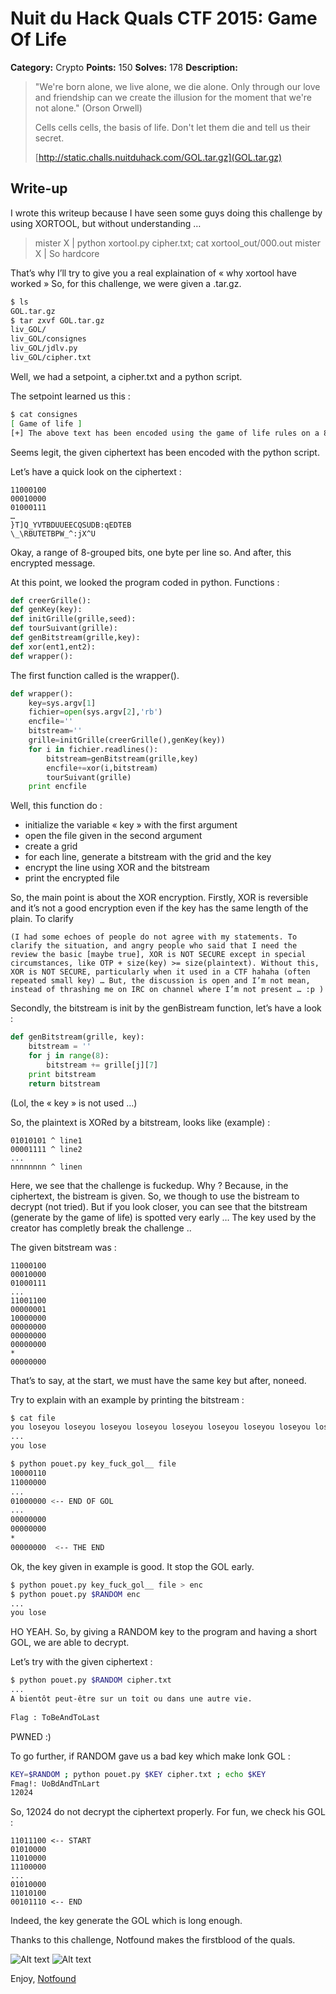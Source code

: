 # Nuit du Hack Quals CTF 2015: Game Of Life

**Category:** Crypto
**Points:** 150
**Solves:** 178
**Description:** 

> "We're born alone, we live alone, we die alone. Only through our love and friendship can we create the illusion for the moment that we're not alone." (Orson Orwell)
> 
> Cells cells cells, the basis of life. Don't let them die and tell us their secret.
> 
> [http://static.challs.nuitduhack.com/GOL.tar.gz](GOL.tar.gz)

## Write-up

I wrote this writeup because I have seen some guys doing this challenge by using XORTOOL, but without understanding …

> mister X | python xortool.py cipher.txt; cat xortool_out/000.out
> mister X | So hardcore

That’s why I’ll try to give you a real explaination of « why xortool have worked »
So, for this challenge, we were given a .tar.gz.

```sh
$ ls
GOL.tar.gz
$ tar zxvf GOL.tar.gz
liv_GOL/
liv_GOL/consignes
liv_GOL/jdlv.py
liv_GOL/cipher.txt
```

Well, we had a setpoint, a cipher.txt and a python script.

The setpoint learned us this :

```sh
$ cat consignes
[ Game of life ]
[+] The above text has been encoded using the game of life rules on a 8x8 array.
```

Seems legit, the given ciphertext has been encoded with the python script.

Let’s have a quick look on the ciphertext :

```
11000100
00010000
01000111
…
}T]Q_YVTBDUUEECQSUDB:qEDTEB
\_\RBUTETBPW_^:jX^U
```

Okay, a range of 8-grouped bits, one byte per line so.
And after, this encrypted message.

At this point, we looked the program coded in python.
Functions :

```python
def creerGrille():
def genKey(key):
def initGrille(grille,seed):
def tourSuivant(grille):
def genBitstream(grille,key):
def xor(ent1,ent2):
def wrapper():
```

The first function called is the wrapper().

```python
def wrapper():
    key=sys.argv[1]
    fichier=open(sys.argv[2],'rb')
    encfile=''
    bitstream=''
    grille=initGrille(creerGrille(),genKey(key))
    for i in fichier.readlines():
        bitstream=genBitstream(grille,key)
        encfile+=xor(i,bitstream)
        tourSuivant(grille)
    print encfile
```

Well, this function do :
* initialize the variable « key » with the first argument
* open the file given in the second argument
* create a grid
* for each line, generate a bitstream with the grid and the key
* encrypt the line using XOR and the bitstream
* print the encrypted file

So, the main point is about the XOR encryption.
Firstly, XOR is reversible and it’s not a good encryption even if the key has the same length of the plain. To clarify

    (I had some echoes of people do not agree with my statements. To clarify the situation, and angry people who said that I need the review the basic [maybe true], XOR is NOT SECURE except in special circumstances, like OTP + size(key) >= size(plaintext). Without this, XOR is NOT SECURE, particularly when it used in a CTF hahaha (often repeated small key) … But, the discussion is open and I’m not mean, instead of thrashing me on IRC on channel where I’m not present … :p )

Secondly, the bitstream is init by the genBistream function, let’s have a look :

```python
def genBitstream(grille, key):
    bitstream = ''
    for j in range(8):
        bitstream += grille[j][7]
    print bitstream
    return bitstream
```

(Lol, the « key » is not used …)

So, the plaintext is XORed by a bitstream, looks like (example) :

```
01010101 ^ line1
00001111 ^ line2
...
nnnnnnnn ^ linen
```

Here, we see that the challenge is fuckedup. Why ?
Because, in the ciphertext, the bistream is given. So, we though to use the bistream to decrypt (not tried). But if you look closer, you can see that the bitstream (generate by the game of life) is spotted very early … The key used by the creator has completly break the challenge ..

The given bitstream was :

```
11000100
00010000
01000111
...
11001100
00000001
10000000
00000000
00000000
00000000
*
00000000
```

That’s to say, at the start, we must have the same key but after, noneed.

Try to explain with an example by printing the bitstream :

```sh
$ cat file
you loseyou loseyou loseyou loseyou loseyou loseyou loseyou loseyou loseyou loseyou loseyou loseyou loseyou loseyou loseyou loseyou loseyou loseyou loseyou loseyou loseyou loseyou loseyou loseyou loseyou loseyou loseyou loseyou loseyou loseyou loseyou loseyou loseyou loseyou
...
you lose
```

```sh
$ python pouet.py key_fuck_gol__ file
10000110
11000000
...
01000000 <-- END OF GOL
...
00000000
00000000
*
00000000  <-- THE END
```

Ok, the key given in example is good. It stop the GOL early.

```sh
$ python pouet.py key_fuck_gol__ file > enc
$ python pouet.py $RANDOM enc
...
you lose
```

HO YEAH. So, by giving a RANDOM key to the program and having a short GOL, we are able to decrypt.

Let’s try with the given ciphertext :

```sh
$ python pouet.py $RANDOM cipher.txt
...
A bientôt peut-être sur un toit ou dans une autre vie.
 
Flag : ToBeAndToLast
```

PWNED :)


To go further, if RANDOM gave us a bad key which make lonk GOL :

```sh
KEY=$RANDOM ; python pouet.py $KEY cipher.txt ; echo $KEY
Fmag!: UoBdAndTnLart
12024
```

So, 12024 do not decrypt the ciphertext properly.
For fun, we check his GOL :

```
11011100 <-- START
01010000
11010000
11100000
...
01010000
11010100
00101110 <-- END
```

Indeed, the key generate the GOL which is long enough.

Thanks to this challenge, Notfound makes the firstblood of the quals.

![Alt text](http://i.imgur.com/PimPN0B.png "Output")
![Alt text](https://i2.wp.com/bilder.hifi-forum.de/max/390852/bitch-please-kopie-300x238_175397.jpg "Output")

Enjoy,
[Notfound](http://www.notfound.ovh)
